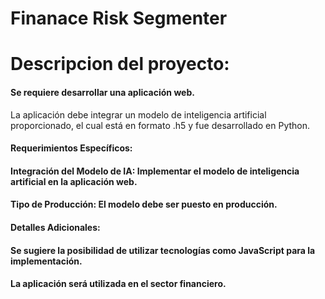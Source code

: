 
# Finanace Risk Segmenter

# Descripcion del proyecto:
#### Se requiere desarrollar una aplicación web.
La aplicación debe integrar un modelo de inteligencia artificial proporcionado, el cual está en formato .h5 y fue desarrollado en Python.

#### Requerimientos Específicos:
#### Integración del Modelo de IA: Implementar el modelo de inteligencia artificial en la aplicación web.
#### Tipo de Producción: El modelo debe ser puesto en producción.
#### Detalles Adicionales:
#### Se sugiere la posibilidad de utilizar tecnologías como JavaScript para la implementación.
#### La aplicación será utilizada en el sector financiero.
